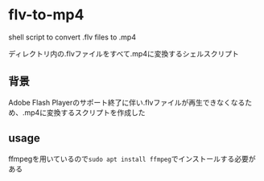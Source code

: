# flv-to-mp4
shell script to convert .flv files to .mp4

ディレクトリ内の.flvファイルをすべて.mp4に変換するシェルスクリプト

## 背景
Adobe Flash Playerのサポート終了に伴い.flvファイルが再生できなくなるため、.mp4に変換するスクリプトを作成した

## usage
ffmpegを用いているので`sudo apt install ffmpeg`でインストールする必要がある
